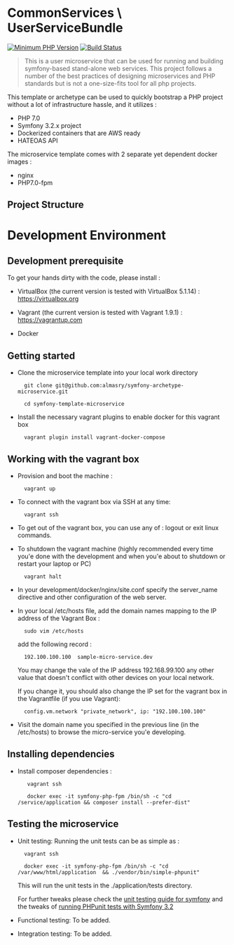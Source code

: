 CommonServices \ UserServiceBundle 
==================================
   
[![Minimum PHP Version](https://img.shields.io/badge/php-%3E%3D%207.0-8892BF.svg?style=flat-square)](https://php.net/)
[![Build Status](http://jenkins.beesstock.com/job/user-microservice/job/master/badge/icon)](http://jenkins.beesstock.com/job/user-microservice/job/master)

> This is a user microservice that can be used for running and building symfony-based stand-alone web services. This project follows 
a number of the best practices of designing microservices and PHP standards but is not a one-size-fits tool for all php projects. 

This template or archetype can be used to quickly bootstrap a PHP project without a lot of infrastructure hassle, and it utilizes :

* PHP 7.0
* Symfony 3.2.x project 
* Dockerized containers that are AWS ready
* HATEOAS API  

The microservice template comes with 2  separate yet dependent docker images :
    
* nginx 
* PHP7.0-fpm

## Project Structure   
    
    
Development Environment  
=========================

## Development prerequisite

To get your hands dirty with the code, please install  :

- VirtualBox (the current version is tested with VirtualBox 5.1.14) :  https://virtualbox.org 

- Vagrant (the current version is tested with Vagrant 1.9.1) : https://vagrantup.com

- Docker  


## Getting started  

- Clone the microservice template into your local work directory 
  
        git clone git@github.com:almasry/symfony-archetype-microservice.git
        
        cd symfony-template-microservice 

- Install the necessary vagrant plugins to enable docker for this vagrant box 

        vagrant plugin install vagrant-docker-compose
        

    
## Working with the vagrant box 

- Provision and boot the machine :
        
        vagrant up

- To connect with the vagrant box via SSH at any time:

        vagrant ssh
    
- To get out of the vagrant box, you can use any of : logout or exit linux commands.
    
- To shutdown the vagrant machine (highly recommended every time you'e done with the development and when you'e about to shutdown 
    or restart your laptop or PC)

        vagrant halt 

- In your development/docker/nginx/site.conf specify the server_name directive and other configuration of the web server.

- In your local /etc/hosts  file, add the domain names mapping to the IP address of the Vagrant Box :
 
        sudo vim /etc/hosts 
        
    add the following record :
        
        192.100.100.100  sample-micro-service.dev 
        
    You may change the vale of the IP address 192.168.99.100 any other value that doesn't conflict with other devices on your local network.
     
    If you change it, you should also change the IP set for the vagrant box in the Vagrantfile (if you use Vagrant):
     
        config.vm.network "private_network", ip: "192.100.100.100"
        
        
-    Visit the domain name you specified in the previous line (in the /etc/hosts) to browse the micro-service you'e developing.  


## Installing dependencies 

-    Install composer dependencies :
     
            vagrant ssh 
            
            docker exec -it symfony-php-fpm /bin/sh -c "cd /service/application && composer install --prefer-dist"


## Testing the microservice   

- Unit testing: Running the unit tests can be as simple as : 

        vagrant ssh 
            
        docker exec -it symfony-php-fpm /bin/sh -c "cd /var/www/html/application  && ./vendor/bin/simple-phpunit"

    This will run the unit tests in the ./application/tests directory.
    
    For further tweaks please check the [unit testing guide for symfony](http://symfony.com/doc/current/create_framework/unit_testing.html) and the tweaks of [running PHPunit tests with Symfony 3.2](http://symfony.com/blog/how-to-solve-phpunit-issues-in-symfony-3-2-applications) 
    
    
- Functional testing: To be added.

- Integration testing: To be added.
